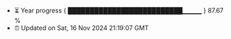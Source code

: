 - ⏳ Year progress { ██████████████████████████▁▁▁▁ } 87.67 %
- ⏰ Updated on Sat, 16 Nov 2024 21:19:07 GMT

